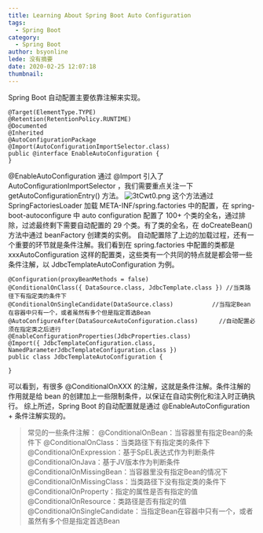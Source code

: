```yaml
---
title: Learning About Spring Boot Auto Configuration
tags:
  - Spring Boot
category:
  - Spring Boot
author: bsyonline
lede: 没有摘要
date: 2020-02-25 12:07:18
thumbnail:
---
```


Spring Boot 自动配置主要依靠注解来实现。
```
@Target(ElementType.TYPE)
@Retention(RetentionPolicy.RUNTIME)
@Documented
@Inherited
@AutoConfigurationPackage
@Import(AutoConfigurationImportSelector.class)
public @interface EnableAutoConfiguration {
}
```
@EnableAutoConfiguration 通过 @Import 引入了 AutoConfigurationImportSelector ，我们需要重点关注一下 getAutoConfigurationEntry() 方法。
<img src="https://s2.ax1x.com/2020/02/25/3tCwt0.png" alt="3tCwt0.png" border="0" />
这个方法通过 SpringFactoriesLoader 加载 META-INF/spring.factories 中的配置，在 spring-boot-autoconfigure 中 auto configuration 配置了 100+ 个类的全名，通过排除，过滤最终剩下需要自动配置的 29 个类。有了类的全名，在 doCreateBean() 方法中通过 beanFactory 创建类的实例。
自动配置除了上边的加载过程，还有一个重要的环节就是条件注解。我们看到在 spring.factories 中配置的类都是 xxxAutoConfiguration 这样的配置类，这些类有一个共同的特点就是都会带一些条件注解，以  JdbcTemplateAutoConfiguration 为例。
```
@Configuration(proxyBeanMethods = false)
@ConditionalOnClass({ DataSource.class, JdbcTemplate.class }) //当类路径下有指定类的条件下
@ConditionalOnSingleCandidate(DataSource.class)		      //当指定Bean在容器中只有一个，或者虽然有多个但是指定首选Bean	
@AutoConfigureAfter(DataSourceAutoConfiguration.class)      //自动配置必须在指定类之后进行
@EnableConfigurationProperties(JdbcProperties.class)
@Import({ JdbcTemplateConfiguration.class, NamedParameterJdbcTemplateConfiguration.class })
public class JdbcTemplateAutoConfiguration {

}
```
可以看到，有很多 @ConditionalOnXXX 的注解，这就是条件注解。条件注解的作用就是给 bean 的创建加上一些限制条件，以保证在自动实例化和注入时正确执行。 
综上所述，Spring Boot 的自动配置就是通过 @EnableAutoConfiguration + 条件注解实现的。

>常见的一些条件注解：
@ConditionalOnBean：当容器里有指定Bean的条件下
@ConditionalOnClass：当类路径下有指定类的条件下
@ConditionalOnExpression：基于SpEL表达式作为判断条件
@ConditionalOnJava：基于JV版本作为判断条件
@ConditionalOnMissingBean：当容器里没有指定Bean的情况下
@ConditionalOnMissingClass：当类路径下没有指定类的条件下
@ConditionalOnProperty：指定的属性是否有指定的值
@ConditionalOnResource：类路径是否有指定的值
@ConditionalOnSingleCandidate：当指定Bean在容器中只有一个，或者虽然有多个但是指定首选Bean